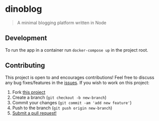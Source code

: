 # dinoblog

> A minimal blogging platform written in Node

## Development

To run the app in a container run `docker-compose up` in the project root.

## Contributing

This project is open to and encourages contributions! Feel free to discuss any bug fixes/features in the [issues](https://github.com/shwilliam/dinoblog/issues). If you wish to work on this project:

1. Fork [this project](https://github.com/shwilliam/dinoblog)
2. Create a branch (`git checkout -b new-branch`)
3. Commit your changes (`git commit -am 'add new feature'`)
4. Push to the branch (`git push origin new-branch`)
5. [Submit a pull request!](https://github.com/shwilliam/dinoblog/pull/new/master)
